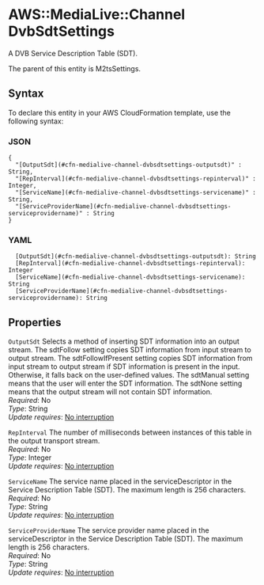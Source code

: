 # AWS::MediaLive::Channel DvbSdtSettings<a name="aws-properties-medialive-channel-dvbsdtsettings"></a>

A DVB Service Description Table \(SDT\)\.

The parent of this entity is M2tsSettings\.

## Syntax<a name="aws-properties-medialive-channel-dvbsdtsettings-syntax"></a>

To declare this entity in your AWS CloudFormation template, use the following syntax:

### JSON<a name="aws-properties-medialive-channel-dvbsdtsettings-syntax.json"></a>

```
{
  "[OutputSdt](#cfn-medialive-channel-dvbsdtsettings-outputsdt)" : String,
  "[RepInterval](#cfn-medialive-channel-dvbsdtsettings-repinterval)" : Integer,
  "[ServiceName](#cfn-medialive-channel-dvbsdtsettings-servicename)" : String,
  "[ServiceProviderName](#cfn-medialive-channel-dvbsdtsettings-serviceprovidername)" : String
}
```

### YAML<a name="aws-properties-medialive-channel-dvbsdtsettings-syntax.yaml"></a>

```
  [OutputSdt](#cfn-medialive-channel-dvbsdtsettings-outputsdt): String
  [RepInterval](#cfn-medialive-channel-dvbsdtsettings-repinterval): Integer
  [ServiceName](#cfn-medialive-channel-dvbsdtsettings-servicename): String
  [ServiceProviderName](#cfn-medialive-channel-dvbsdtsettings-serviceprovidername): String
```

## Properties<a name="aws-properties-medialive-channel-dvbsdtsettings-properties"></a>

`OutputSdt`  <a name="cfn-medialive-channel-dvbsdtsettings-outputsdt"></a>
Selects a method of inserting SDT information into an output stream\. The sdtFollow setting copies SDT information from input stream to output stream\. The sdtFollowIfPresent setting copies SDT information from input stream to output stream if SDT information is present in the input\. Otherwise, it falls back on the user\-defined values\. The sdtManual setting means that the user will enter the SDT information\. The sdtNone setting means that the output stream will not contain SDT information\.  
*Required*: No  
*Type*: String  
*Update requires*: [No interruption](https://docs.aws.amazon.com/AWSCloudFormation/latest/UserGuide/using-cfn-updating-stacks-update-behaviors.html#update-no-interrupt)

`RepInterval`  <a name="cfn-medialive-channel-dvbsdtsettings-repinterval"></a>
The number of milliseconds between instances of this table in the output transport stream\.  
*Required*: No  
*Type*: Integer  
*Update requires*: [No interruption](https://docs.aws.amazon.com/AWSCloudFormation/latest/UserGuide/using-cfn-updating-stacks-update-behaviors.html#update-no-interrupt)

`ServiceName`  <a name="cfn-medialive-channel-dvbsdtsettings-servicename"></a>
The service name placed in the serviceDescriptor in the Service Description Table \(SDT\)\. The maximum length is 256 characters\.  
*Required*: No  
*Type*: String  
*Update requires*: [No interruption](https://docs.aws.amazon.com/AWSCloudFormation/latest/UserGuide/using-cfn-updating-stacks-update-behaviors.html#update-no-interrupt)

`ServiceProviderName`  <a name="cfn-medialive-channel-dvbsdtsettings-serviceprovidername"></a>
The service provider name placed in the serviceDescriptor in the Service Description Table \(SDT\)\. The maximum length is 256 characters\.  
*Required*: No  
*Type*: String  
*Update requires*: [No interruption](https://docs.aws.amazon.com/AWSCloudFormation/latest/UserGuide/using-cfn-updating-stacks-update-behaviors.html#update-no-interrupt)